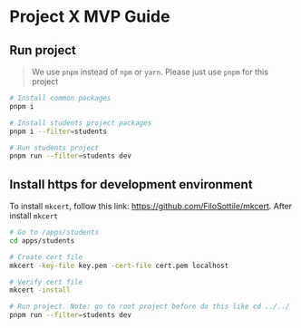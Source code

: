 # Project X MVP Guide

## Run project
> We use `pnpm` instead of `npm` or `yarn`. Please just use `pnpm` for this project

```bash
# Install common packages
pnpm i

# Install students project packages
pnpm i --filter=students

# Run students project
pnpm run --filter=students dev
```

## Install https for development environment

To install `mkcert`, follow this link: https://github.com/FiloSottile/mkcert. After install `mkcert`

```bash
# Go to /apps/students
cd apps/students

# Create cert file
mkcert -key-file key.pem -cert-file cert.pem localhost

# Verify cert file
mkcert -install

# Run project. Note: go to root project before do this like cd ../../
pnpm run --filter=students dev
```



